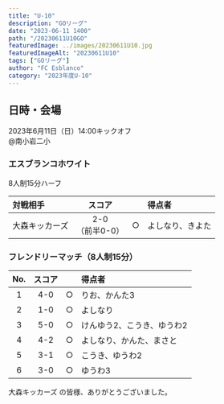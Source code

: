```yaml
---
title: "U-10"
description: "GOリーグ"
date: "2023-06-11 1400"
path: "/20230611U10GO"
featuredImage: ../images/20230611U10.jpg
featuredImageAlt: "20230611U10"
tags: ["GOリーグ"]
author: "FC Esblanco"
category: "2023年度U-10"
---
```


## 日時・会場

2023年6月11日（日）14:00キックオフ<br>
@南小岩二小

### エスブランコホワイト
8人制15分ハーフ  

| 対戦相手| スコア |   | 得点者  |
|:----|:------:|:-:|:--------|
| 大森キッカーズ | 2-0<br>（前半0-0） | ○ |よしなり、きよた|

### フレンドリーマッチ（8人制15分）　

| No.| スコア |   | 得点者  |
|:--:|:------:|:-:|:--------|
| 1  | 4-0 | ○ |りお、かんた3|
| 2  | 1-0 | ○ |よしなり|
| 3  | 5-0 | ○ |けんゆう2、こうき、ゆうわ2|
| 4  | 4-2 | ○ |よしなり、かんた、まさと|
| 5  | 3-1 | ○ |こうき、ゆうわ2|
| 6  | 3-0 | ○ |ゆうわ3|


大森キッカーズ の皆様、ありがとうございました。